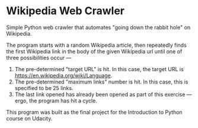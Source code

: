 # Wikipedia Web Crawler

Simple Python web crawler that automates "going down the rabbit hole" on Wikipedia.

The program starts with a random Wikipedia article, then repeatedly finds the first Wikipedia link in the body of the given Wikipedia url until one of three possibilities occur –– 

1) The pre-determined "target URL" is hit. In this case, the target URL is https://en.wikipedia.org/wiki/Language.
2) The pre-determined "maximum links" number is hit. In this case, this is specified to be 25 links.
3) The last link opened has already been opened as part of this exercise –– ergo, the program has hit a cycle.


This program was built as the final project for the Introduction to Python course on Udacity.
